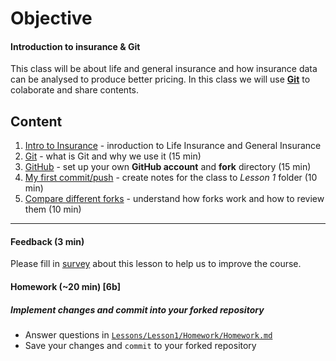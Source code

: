 # Objective
#### Introduction to insurance & Git ####
This class will be about life and general insurance and how insurance data can be analysed to produce better pricing.
In this class we will use [**Git**](Support/About_GIT.md) to colaborate and share contents. 

## Content
1) [Intro to Insurance](Support/About_Insurance.md) - inroduction to Life Insurance and General Insurance
2) [Git](Support/About_GIT.md) - what is Git and why we use it (15 min)
3) [GitHub](Exercises/Ex01_Fork.md) - set up your own **GitHub account** and **fork** directory (15 min)
4) [My first commit/push](Exercises/Ex02_MyFirst.md) - create notes for the class to *Lesson 1* folder (10 min)
5) [Compare different forks](Exercises/Ex03_CompareForks.md) - understand how forks work and how to review them (10 min)

----------------------------------------------
#### Feedback (3 min)

Please fill in [survey](https://forms.office.com/Pages/ResponsePage.aspx?id=unI2RwfNcUOirniLTGGEDmMCeqOOjBtIuObM18vXqrtUOFM1VFFNOE5OTzFWVlNaT1NDTzVNWlZOUy4u) about this lesson to help us to improve the course.

#### Homework (~20 min) [6b]
##### Implement changes and commit into your forked repository

* Answer questions in [`Lessons/Lesson1/Homework/Homework.md`](Homework/Homework.md)
* Save your changes and `commit` to your forked repository
